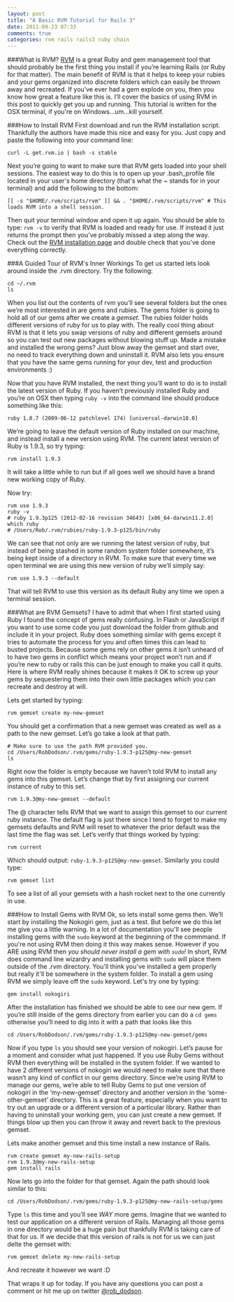 ```yaml
---
layout: post
title: "A Basic RVM Tutorial for Rails 3"
date: 2011-09-23 07:33
comments: true
categories: rvm rails rails3 ruby chain
---
```


###What is RVM?
[RVM](https://rvm.io//) is a great Ruby and gem management tool that should probably be the first thing you install if you’re learning Rails (or Ruby for that matter). The main benefit of RVM is that it helps to keep your rubies and your gems organized into discrete folders which can easily be thrown away and recreated. If you’ve ever had a gem explode on you, then you know how great a feature like this is. I’ll cover the basics of using RVM in this post to quickly get you up and running. This tutorial is written for the OSX terminal, if you're on Windows...um...kill yourself.

###How to Install RVM
First download and run the RVM installation script. Thankfully the authors have made this nice and easy for you. Just copy and paste the following into your command line:

```
curl -L get.rvm.io | bash -s stable
```

Next you’re going to want to make sure that RVM gets loaded into your shell sessions. The easiest way to do this is to open up your .bash_profile file located in your user's home directory (that's what the ~ stands for in your terminal) and add the following to the bottom:

```
[[ -s "$HOME/.rvm/scripts/rvm" ]] && . "$HOME/.rvm/scripts/rvm" # This loads RVM into a shell session.
```

Then quit your terminal window and open it up again. You should be able to type: `rvm -v` to verify that RVM is loaded and ready for use. If instead it just returns the prompt then you've probably missed a step along the way. Check out the [RVM installation page](https://rvm.io/rvm/install/) and double check that you've done everything correctly.

###A Guided Tour of RVM's Inner Workings
To get us started lets look around inside the .rvm directory. Try the following:

```
cd ~/.rvm
ls
```

When you list out the contents of rvm you’ll see several folders but the ones we’re most interested in are gems and rubies. The gems folder is going to hold all of our gems after we create a *gemset*. The rubies folder holds different versions of ruby for us to play with. The really cool thing about RVM is that it lets you swap versions of ruby and different gemsets around so you can test out new packages without blowing stuff up. Made a mistake and installed the wrong gems? Just blow away the gemset and start over, no need to track everything down and uninstall it. RVM also lets you ensure that you have the same gems running for your dev, test and production environments :)

Now that you have RVM installed, the next thing you’ll want to do is to install the latest version of Ruby. If you haven’t previously installed Ruby and you’re on OSX then typing `ruby -v` into the command line should produce something like this:

`ruby 1.8.7 (2009-06-12 patchlevel 174) [universal-darwin10.0]`

We’re going to leave the default version of Ruby installed on our machine, and instead install a new version using RVM. The current latest version of Ruby is 1.9.3, so try typing:

```
rvm install 1.9.3
```

It will take a little while to run but if all goes well we should have a brand new working copy of Ruby.

Now try:

```
rvm use 1.9.3
ruby -v
# ruby 1.9.3p125 (2012-02-16 revision 34643) [x86_64-darwin11.2.0]
which ruby
# /Users/Rob/.rvm/rubies/ruby-1.9.3-p125/bin/ruby
```

We can see that not only are we running the latest version of ruby, but instead of being stashed in some random system folder somewhere, it’s being kept inside of a directory in RVM. To make sure that every time we open terminal we are using this new version of ruby we’ll simply say:

```
rvm use 1.9.3 --default
```

That will tell RVM to use this version as its default Ruby any time we open a terminal session.

###What are RVM Gemsets?
I have to admit that when I first started using Ruby I found the concept of gems really confusing. In Flash or JavaScript if you want to use some code you just download the folder from github and include it in your project. Ruby does something similar with gems except it tries to automate the process for you and often times this can lead to busted projects. Because some gems rely on other gems it isn’t unheard of to have two gems in conflict which means your project won’t run and if you’re new to ruby or rails this can be just enough to make you call it quits. Here is where RVM really shines because it makes it OK to screw up your gems by sequestering them into their own little packages which you can recreate and destroy at will.

Lets get started by typing:

```
rvm gemset create my-new-gemset
```

You should get a confirmation that a new gemset was created as well as a path to the new gemset. Let’s go take a look at that path.

```
# Make sure to use the path RVM provided you.
cd /Users/RobDodson/.rvm/gems/ruby-1.9.3-p125@my-new-gemset
ls
```

Right now the folder is empty because we haven’t told RVM to install any gems into this gemset. Let’s change that by first assigning our current instance of ruby to this set.

```
rvm 1.9.3@my-new-gemset --default
```

The @ character tells RVM that we want to assign this gemset to our current ruby instance. The default flag is just there since I tend to forget to make my gemsets defaults and RVM will reset to whatever the prior default was the last time the flag was set. Let’s verify that things worked by typing:

```
rvm current
```

Which should output: `ruby-1.9.3-p125@my-new-gemset`. Similarly you could type:

```
rvm gemset list
```

To see a list of all your gemsets with a hash rocket next to the one currently in use.

###How to Install Gems with RVM
Ok, so lets install some gems then. We’ll start by installing the Nokogiri gem, just as a test. But before we do this let me give you a little warning. In a lot of documentation you'll see people installing gems with the `sudo` keyword at the beginning of the commmand. If you're not using RVM then doing it this way makes sense. However if you ARE using RVM then *you should never install a gem with `sudo`!* In short, RVM does command line wizardry and installing gems with `sudo` will place them outside of the .rvm directory. You'll think you've installed a gem properly but really it'll be somewhere in the system folder. To install a gem using RVM we simply leave off the `sudo` keyword. Let's try one by typing:

```
gem install nokogiri
```

After the installation has finished we should be able to see our new gem. If you’re still inside of the gems directory from earlier you can do a `cd gems`
otherwise you’ll need to dig into it with a path that looks like this

`cd /Users/RobDodson/.rvm/gems/ruby-1.9.3-p125@my-new-gemset/gems`

Now if you type `ls` you should see your version of nokogiri. Let’s pause for a moment and consider what just happened. If you use Ruby Gems without RVM then everything will be installed in the system folder. If we wanted to have 2 different versions of nokogiri we would need to make sure that there wasn’t any kind of conflict in our gems directory. Since we’re using RVM to manage our gems, we’re able to tell Ruby Gems to put one version of nokogiri in the ‘my-new-gemset’ directory and another version in the ‘some-other-gemset’ directory. This is a great feature, especially when you want to try out an upgrade or a different version of a particular library. Rather than having to uninstall your working gem, you can just create a new gemset. If things blow up then you can throw it away and revert back to the previous gemset.

Lets make another gemset and this time install a new instance of Rails.

```
rvm create gemset my-new-rails-setup
rvm 1.9.3@my-new-rails-setup
gem install rails
```

Now lets go into the folder for that gemset. Again the path should look similar to this:

`cd /Users/RobDodson/.rvm/gems/ruby-1.9.3-p125@my-new-rails-setup/gems`

Type `ls` this time and you’ll see *WAY* more gems. Imagine that we wanted to test our application on a different version of Rails. Managing all those gems in one directory would be a huge pain but thankfully RVM is taking care of that for us. If we decide that this version of rails is not for us we can just delte the gemset with:

```
rvm gemset delete my-new-rails-setup
```

And recreate it however we want :D

That wraps it up for today. If you have any questions you can post a comment or hit me up on twitter [@rob_dodson](http://twitter.com/robdodson).
